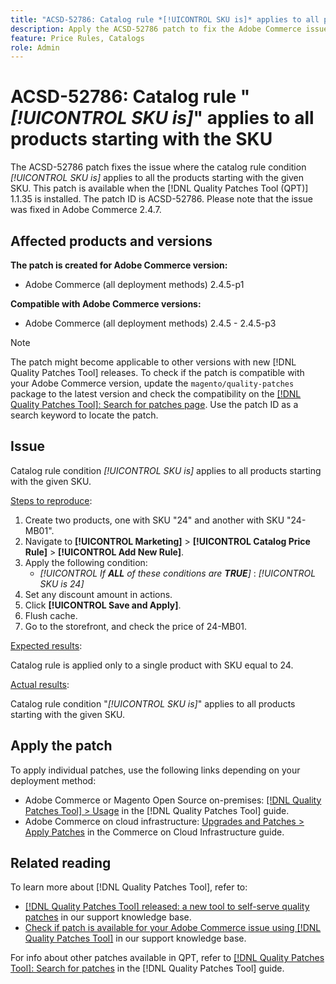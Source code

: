 ```yaml
---
title: "ACSD-52786: Catalog rule *[!UICONTROL SKU is]* applies to all products starting with the SKU"
description: Apply the ACSD-52786 patch to fix the Adobe Commerce issue where the catalog rule condition *[!UICONTROL SKU is]* applies to all the products starting with the given SKU.
feature: Price Rules, Catalogs
role: Admin
---
```


# ACSD-52786: Catalog rule "*[!UICONTROL SKU is]*" applies to all products starting with the SKU

The ACSD-52786 patch fixes the issue where the catalog rule condition *[!UICONTROL SKU is]* applies to all the products starting with the given SKU. This patch is available when the [!DNL Quality Patches Tool (QPT)] 1.1.35 is installed. The patch ID is ACSD-52786. Please note that the issue was fixed in Adobe Commerce 2.4.7.

## Affected products and versions

**The patch is created for Adobe Commerce version:**

* Adobe Commerce (all deployment methods) 2.4.5-p1

**Compatible with Adobe Commerce versions:**

* Adobe Commerce (all deployment methods) 2.4.5 - 2.4.5-p3

>[!NOTE]
>
>The patch might become applicable to other versions with new [!DNL Quality Patches Tool] releases. To check if the patch is compatible with your Adobe Commerce version, update the `magento/quality-patches` package to the latest version and check the compatibility on the [[!DNL Quality Patches Tool]: Search for patches page](https://experienceleague.adobe.com/tools/commerce-quality-patches/index.html). Use the patch ID as a search keyword to locate the patch.

## Issue

Catalog rule condition *[!UICONTROL SKU is]* applies to all products starting with the given SKU.

<u>Steps to reproduce</u>:

1. Create two products, one with SKU "24" and another with SKU "24-MB01".
1. Navigate to **[!UICONTROL Marketing]** > **[!UICONTROL Catalog Price Rule]** > **[!UICONTROL Add New Rule]**.
1. Apply the following condition:
    * *[!UICONTROL If **ALL** of these conditions are **TRUE**]* : *[!UICONTROL SKU is 24]*
1. Set any discount amount in actions.
1. Click **[!UICONTROL Save and Apply]**.
1. Flush cache.
1. Go to the storefront, and check the price of 24-MB01.

<u>Expected results</u>:

Catalog rule is applied only to a single product with SKU equal to 24.

<u>Actual results</u>:

Catalog rule condition "*[!UICONTROL SKU is]*" applies to all products starting with the given SKU.

## Apply the patch

To apply individual patches, use the following links depending on your deployment method:

* Adobe Commerce or Magento Open Source on-premises: [[!DNL Quality Patches Tool] > Usage](https://experienceleague.adobe.com/docs/commerce-operations/tools/quality-patches-tool/usage.html) in the [!DNL Quality Patches Tool] guide.
* Adobe Commerce on cloud infrastructure: [Upgrades and Patches > Apply Patches](https://experienceleague.adobe.com/docs/commerce-cloud-service/user-guide/develop/upgrade/apply-patches.html) in the Commerce on Cloud Infrastructure guide.

## Related reading

To learn more about [!DNL Quality Patches Tool], refer to:

* [[!DNL Quality Patches Tool] released: a new tool to self-serve quality patches](/help/announcements/adobe-commerce-announcements/magento-quality-patches-released-new-tool-to-self-serve-quality-patches.md) in our support knowledge base.
* [Check if patch is available for your Adobe Commerce issue using [!DNL Quality Patches Tool]](/help/support-tools/patches-available-in-qpt-tool/check-patch-for-magento-issue-with-magento-quality-patches.md) in our support knowledge base.

For info about other patches available in QPT, refer to [[!DNL Quality Patches Tool]: Search for patches](https://experienceleague.adobe.com/tools/commerce-quality-patches/index.html) in the [!DNL Quality Patches Tool] guide.